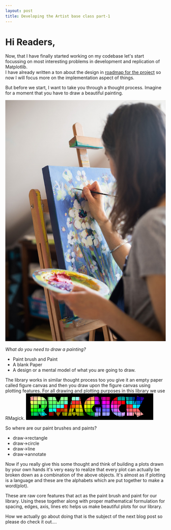 ```yaml
---
layout: post
title: Developing the Artist base class part-1
---
```


# Hi Readers, 
Now, that I have finally started working on my codebase let's start focussing on
most interesting problems in development and replication of Matplotlib.  
I have already written a ton about the design in [roadmap for the project](https://docs.google.com/document/d/1t7jJKMaPjFI7pbjfMSG7eh6YmqqIE0qEoXXqsxROlYs/edit)
so now I will focus more on the implementation aspect of things.

But before we start, I want to take you through a thought process. Imagine for a moment
that you have to draw a beautiful painting.

![webjeda hagura jekyll theme](https://github.com/Arafatk/hagura/blob/gh-pages/images/4.jpeg)

*What do you need to draw a painting?*
* Paint brush and Paint  
* A blank Paper
* A design or a mental model of what you are going to draw.

The library works in similar thought process too you give it an empty paper
called figure canvas and then you draw upon the figure canvas using plotting
features. For all drawing and plotting purposes in this library we use RMagick.
![webjeda hagura jekyll theme](https://github.com/Arafatk/hagura/blob/gh-pages/images/5.gif)

So where are our paint brushes and paints?
* draw->rectangle
* draw->circle
* draw->line
* draw->annotate

Now if you really give this some thought and think of building a plots drawn by
your own hands it's very easy to realize that every plot can actually be broken
down as a combination of the above objects. It's almost as if plotting is a
language and these are the alphabets which are put together to make a word(plot).

These are raw core features that act as the paint brush and paint for our library.
Using these together along with proper mathematical formulation for spacing,
edges, axis, lines etc helps us make beautiful plots for our library.

How we actually go about doing that is the subject of the next blog post
so please do check it out....
